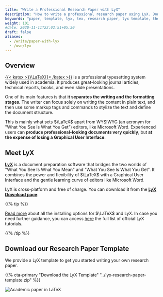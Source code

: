 ```yaml
---
title: "Write a Professional Research Paper with LyX"
description: "How to write a professional research paper using LyX. Download our lyx template for research papers, academic papers, and thesis."
keywords: "paper, template, lyx, tex, research paper, lyx template, thesis"
weight: 101
#date: 2020-11-11T22:02:51+05:30
draft: false
aliases:
  - /write/paper-with-lyx
  - /use/lyx
---
```


## Overview

[{{< katex >}}\LaTeX{{< /katex >}}](https://www.latex-project.org) is a professional typesetting system widely used in academia. It produces great-looking journal articles, technical reports, books, and even slide presentations.

One of its main features is that **it separates the writing and the formatting stages**. The writer can focus solely on writing the content in plain text, and then use some markup tags and commands to stylize the text and define the document structure.

This is mainly what sets $\LaTeX$ apart from WYSIWYG (an acronym for "What You See Is What You Get") editors, like Microsoft Word. Experienced users can **produce professional-looking documents very quickly**, but **at the expense of losing a Graphical User Interface**.

## Meet LyX

**[LyX](https://www.lyx.org)** is a document preparation software that bridges the two worlds of "What You See Is What You Mean" and "What You See Is What You Get". It combines the power and flexibility of $\LaTeX$ with a Graphical User Interface and the gentle learning curve of editors like Microsoft Word.

LyX is cross-platform and free of charge. You can download it from the **[LyX Download page](https://www.lyx.org/Download)**.

{{% tip %}}

[Read more](/get/latex) about all the installing options for $\LaTeX$ and LyX.
In case you need further guidance, you can access [here](https://wiki.lyx.org/LyX/Tutorials) the full list of official LyX tutorials.

{{% /tip %}}

## Download our Research Paper Template

We provide a LyX template to get you started writing your own research paper.

{{% cta-primary "Download the LyX Template" "../lyx-research-paper-template.zip" %}}

![Academic paper in LaTeX](../img/research-paper-lyx-template.png)
